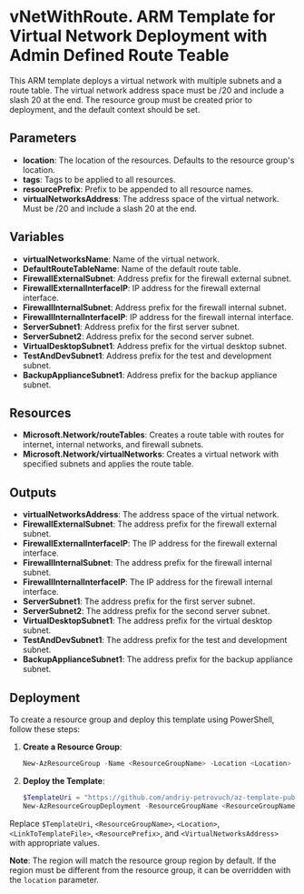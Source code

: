 # vNetWithRoute. ARM Template for Virtual Network Deployment with Admin Defined Route Teable 

This ARM template deploys a virtual network with multiple subnets and a route table. The virtual network address space must be /20 and include a slash 20 at the end. The resource group must be created prior to deployment, and the default context should be set.

## Parameters

- **location**: The location of the resources. Defaults to the resource group's location.
- **tags**: Tags to be applied to all resources.
- **resourcePrefix**: Prefix to be appended to all resource names.
- **virtualNetworksAddress**: The address space of the virtual network. Must be /20 and include a slash 20 at the end.

## Variables

- **virtualNetworksName**: Name of the virtual network.
- **DefaultRouteTableName**: Name of the default route table.
- **FirewallExternalSubnet**: Address prefix for the firewall external subnet.
- **FirewallExternalInterfaceIP**: IP address for the firewall external interface.
- **FirewallInternalSubnet**: Address prefix for the firewall internal subnet.
- **FirewallInternalInterfaceIP**: IP address for the firewall internal interface.
- **ServerSubnet1**: Address prefix for the first server subnet.
- **ServerSubnet2**: Address prefix for the second server subnet.
- **VirtualDesktopSubnet1**: Address prefix for the virtual desktop subnet.
- **TestAndDevSubnet1**: Address prefix for the test and development subnet.
- **BackupApplianceSubnet1**: Address prefix for the backup appliance subnet.

## Resources

- **Microsoft.Network/routeTables**: Creates a route table with routes for internet, internal networks, and firewall subnets.
- **Microsoft.Network/virtualNetworks**: Creates a virtual network with specified subnets and applies the route table.

## Outputs

- **virtualNetworksAddress**: The address space of the virtual network.
- **FirewallExternalSubnet**: The address prefix for the firewall external subnet.
- **FirewallExternalInterfaceIP**: The IP address for the firewall external interface.
- **FirewallInternalSubnet**: The address prefix for the firewall internal subnet.
- **FirewallInternalInterfaceIP**: The IP address for the firewall internal interface.
- **ServerSubnet1**: The address prefix for the first server subnet.
- **ServerSubnet2**: The address prefix for the second server subnet.
- **VirtualDesktopSubnet1**: The address prefix for the virtual desktop subnet.
- **TestAndDevSubnet1**: The address prefix for the test and development subnet.
- **BackupApplianceSubnet1**: The address prefix for the backup appliance subnet.

## Deployment

To create a resource group and deploy this template using PowerShell, follow these steps:

1. **Create a Resource Group**:
    ```powershell
    New-AzResourceGroup -Name <ResourceGroupName> -Location <Location>
    ```

2. **Deploy the Template**:
    ```powershell
    $TemplateUri = "https://github.com/andriy-petrovuch/az-template-public/blob/main/vNetWithRoute/template.json" 
    New-AzResourceGroupDeployment -ResourceGroupName <ResourceGroupName> -TemplateUri $TemplateUri
    ```

Replace `$TemplateUri`, `<ResourceGroupName>`, `<Location>`, `<LinkToTemplateFile>`, `<ResourcePrefix>`, and `<VirtualNetworksAddress>` with appropriate values.

**Note**: The region will match the resource group region by default. If the region must be different from the resource group, it can be overridden with the `location` parameter.
